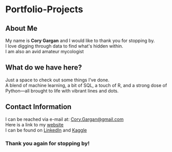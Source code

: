 # Portfolio-Projects

## About Me
My name is **Cory Gargan** and I would like to thank you for stopping by.\
I love digging through data to find what's hidden within.\
I am also an avid amateur mycologist

## What do we have here?
Just a space to check out some things I've done.\
A blend of machine learning, a bit of SQL, a touch of R, and a strong dose of Python—all brought to life with vibrant lines and dots.  

## Contact Information
I can be reached via e-mail at: Cory.Gargan@gmail.com\
Here is a link to my [website](https://cory-g.github.io)\
I can be found on [LinkedIn](https://www.linkedin.com/in/cory-g21/) and [Kaggle](https://www.kaggle.com/corygargan)  


### Thank you again for stopping by!
